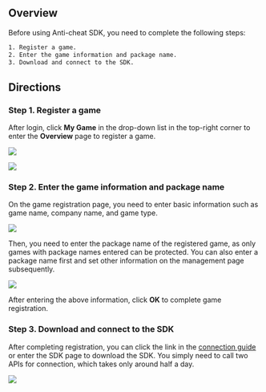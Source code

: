 ## Overview

Before using Anti-cheat SDK, you need to complete the following steps:

```xml
1. Register a game.
2. Enter the game information and package name.
3. Download and connect to the SDK.
```

## Directions

### Step 1. Register a game

After login, click **My Game** in the drop-down list in the top-right corner to enter the **Overview** page to register a game.

![](/docs/ACE-doc/10_Anti-cheat%20SDK/20/clipboard_20220126_040718.png )

![](/docs/ACE-doc/10_Anti-cheat%20SDK/20/clipboard_20220126_040938.png)

### Step 2. Enter the game information and package name

On the game registration page, you need to enter basic information such as game name, company name, and game type.

![](/docs/ACE-doc/10_mobile-SDK/20/3.png )

Then, you need to enter the package name of the registered game, as only games with package names entered can be protected. You can also enter a package name first and set other information on the management page subsequently.

![](/docs/ACE-doc/10_mobile-SDK/20/4.png )

After entering the above information, click **OK** to complete game registration.

### Step 3. Download and connect to the SDK

After completing registration, you can click the link in the [connection guide](https://docs.qq.com/sheet/DY0trdFZOU2plaW5U) or enter the SDK page to download the SDK. You simply need to call two APIs for connection, which takes only around half a day.

![](/docs/ACE-doc/10_mobile-SDK/20/5.png )

